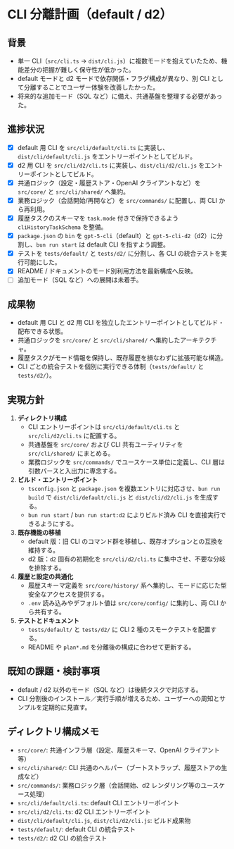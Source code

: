 # CLI 分離計画（default / d2）

## 背景
- 単一 CLI（`src/cli.ts` → `dist/cli.js`）に複数モードを抱えていたため、機能差分の把握が難しく保守性が低かった。
- default モードと d2 モードで依存関係・フラグ構成が異なり、別 CLI として分離することでユーザー体験を改善したかった。
- 将来的な追加モード（SQL など）に備え、共通基盤を整理する必要があった。

## 進捗状況
- [x] default 用 CLI を `src/cli/default/cli.ts` に実装し、`dist/cli/default/cli.js` をエントリーポイントとしてビルド。
- [x] d2 用 CLI を `src/cli/d2/cli.ts` に実装し、`dist/cli/d2/cli.js` をエントリーポイントとしてビルド。
- [x] 共通ロジック（設定・履歴ストア・OpenAI クライアントなど）を `src/core/` と `src/cli/shared/` へ集約。
- [x] 業務ロジック（会話開始/再開など）を `src/commands/` に配置し、両 CLI から再利用。
- [x] 履歴タスクのスキーマを `task.mode` 付きで保持できるよう `cliHistoryTaskSchema` を整備。
- [x] `package.json` の `bin` を `gpt-5-cli`（default）と `gpt-5-cli-d2`（d2）に分割し、`bun run start` は default CLI を指すよう調整。
- [x] テストを `tests/default/` と `tests/d2/` に分割し、各 CLI の統合テストを実行可能にした。
- [x] README / ドキュメントのモード別利用方法を最新構成へ反映。
- [ ] 追加モード（SQL など）への展開は未着手。

## 成果物
- default 用 CLI と d2 用 CLI を独立したエントリーポイントとしてビルド・配布できる状態。
- 共通ロジックを `src/core/` と `src/cli/shared/` へ集約したアーキテクチャ。
- 履歴タスクがモード情報を保持し、既存履歴を損なわずに拡張可能な構造。
- CLI ごとの統合テストを個別に実行できる体制（`tests/default/` と `tests/d2/`）。

## 実現方針
1. **ディレクトリ構成**
   - CLI エントリーポイントは `src/cli/default/cli.ts` と `src/cli/d2/cli.ts` に配置する。
   - 共通基盤を `src/core/` および CLI 共有ユーティリティを `src/cli/shared/` にまとめる。
   - 業務ロジックを `src/commands/` でユースケース単位に定義し、CLI 層は引数パースと入出力に専念する。
2. **ビルド・エントリーポイント**
   - `tsconfig.json` と `package.json` を複数エントリに対応させ、`bun run build` で `dist/cli/default/cli.js` と `dist/cli/d2/cli.js` を生成する。
   - `bun run start` / `bun run start:d2` によりビルド済み CLI を直接実行できるようにする。
3. **既存機能の移植**
   - default 版：旧 CLI のコマンド群を移植し、既存オプションとの互換を維持する。
   - d2 版：`d2` 固有の初期化を `src/cli/d2/cli.ts` に集中させ、不要な分岐を排除する。
4. **履歴と設定の共通化**
   - 履歴スキーマ定義を `src/core/history/` 系へ集約し、モードに応じた型安全なアクセスを提供する。
   - `.env` 読み込みやデフォルト値は `src/core/config/` に集約し、両 CLI から共有する。
5. **テストとドキュメント**
   - `tests/default/` と `tests/d2/` に CLI 2 種のスモークテストを配置する。
   - README や `plan*.md` を分離後の構成に合わせて更新する。

## 既知の課題・検討事項
- default / d2 以外のモード（SQL など）は後続タスクで対応する。
- CLI 分割後のインストール／実行手順が増えるため、ユーザーへの周知とサンプルを定期的に見直す。

## ディレクトリ構成メモ
- `src/core/`: 共通インフラ層（設定、履歴スキーマ、OpenAI クライアント等）
- `src/cli/shared/`: CLI 共通のヘルパー（ブートストラップ、履歴ストアの生成など）
- `src/commands/`: 業務ロジック層（会話開始、d2 レンダリング等のユースケース処理）
- `src/cli/default/cli.ts`: default CLI エントリーポイント
- `src/cli/d2/cli.ts`: d2 CLI エントリーポイント
- `dist/cli/default/cli.js`, `dist/cli/d2/cli.js`: ビルド成果物
- `tests/default/`: default CLI の統合テスト
- `tests/d2/`: d2 CLI の統合テスト

